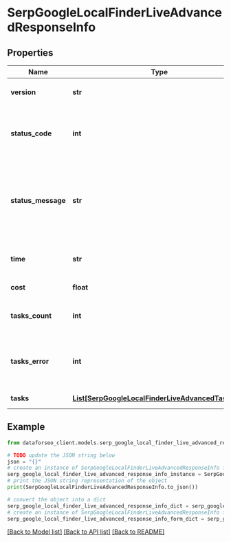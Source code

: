 # SerpGoogleLocalFinderLiveAdvancedResponseInfo


## Properties

Name | Type | Description | Notes
------------ | ------------- | ------------- | -------------
**version** | **str** | the current version of the API | [optional] 
**status_code** | **int** | general status code you can find the full list of the response codes here | [optional] 
**status_message** | **str** | general informational message you can find the full list of general informational messages here | [optional] 
**time** | **str** | total execution time, seconds | [optional] 
**cost** | **float** | total tasks cost, USD | [optional] 
**tasks_count** | **int** | the number of tasks in the tasks array | [optional] 
**tasks_error** | **int** | the number of tasks in the tasks array returned with an error | [optional] 
**tasks** | [**List[SerpGoogleLocalFinderLiveAdvancedTaskInfo]**](SerpGoogleLocalFinderLiveAdvancedTaskInfo.md) | array of tasks | [optional] 

## Example

```python
from dataforseo_client.models.serp_google_local_finder_live_advanced_response_info import SerpGoogleLocalFinderLiveAdvancedResponseInfo

# TODO update the JSON string below
json = "{}"
# create an instance of SerpGoogleLocalFinderLiveAdvancedResponseInfo from a JSON string
serp_google_local_finder_live_advanced_response_info_instance = SerpGoogleLocalFinderLiveAdvancedResponseInfo.from_json(json)
# print the JSON string representation of the object
print(SerpGoogleLocalFinderLiveAdvancedResponseInfo.to_json())

# convert the object into a dict
serp_google_local_finder_live_advanced_response_info_dict = serp_google_local_finder_live_advanced_response_info_instance.to_dict()
# create an instance of SerpGoogleLocalFinderLiveAdvancedResponseInfo from a dict
serp_google_local_finder_live_advanced_response_info_form_dict = serp_google_local_finder_live_advanced_response_info.from_dict(serp_google_local_finder_live_advanced_response_info_dict)
```
[[Back to Model list]](../README.md#documentation-for-models) [[Back to API list]](../README.md#documentation-for-api-endpoints) [[Back to README]](../README.md)


